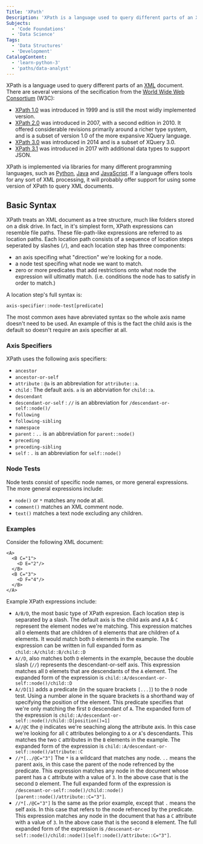 ```yaml
---
Title: 'XPath'
Description: 'XPath is a language used to query different parts of an XML document.'
Subjects:
  - 'Code Foundations'
  - 'Data Science'
Tags:
  - 'Data Structures'
  - 'Development'
CatalogContent:
  - 'learn-python-3'
  - 'paths/data-analyst'
---
```


XPath is a language used to query different parts of an [XML](https://www.codecademy.com/resources/docs/general/xml) document. There are several versions of the secification from the [World Wide Web Consortium](https://www.w3.org/) (W3C):

- [XPath 1.0](https://www.w3.org/TR/1999/REC-xpath-19991116/) was introduced in 1999 and is still the most widly implemented version.
- [XPath 2.0](https://www.w3.org/TR/xpath20/) was introduced in 2007, with a second edition in 2010. It offered considerable revisions primarily around a richer type system, and is a subset of version 1.0 of the more expansive XQuery language.
- [XPath 3.0](https://www.w3.org/TR/xpath-30/) was introduced in 2014 and is a subset of XQuery 3.0.
- [XPath 3.1](https://www.w3.org/TR/xpath-31/) was introduced in 2017 with additional data types to support JSON.

XPath is implemented via libraries for many different programming languages, such as [Python](https://www.codecademy.com/resources/docs/python), [Java](https://www.codecademy.com/resources/docs/java) and [JavaScript](https://www.codecademy.com/resources/docs/javascript). If a language offers tools for any sort of XML processing, it will probably offer support for using some version of XPath to query XML documents. 

## Basic Syntax

XPath treats an XML document as a tree structure, much like folders stored on a disk drive. In fact, in it's simplest form, XPath expressions can resemble file paths. These file-path-like expressions are referred to as location paths. Each location path consists of a sequence of location steps seperated by slashes (`/`), and each location step has three components:

- an axis specifing what "direction" we're looking for a node.
- a node test specifing what node we want to match.
- zero or more predicates that add restrictions onto what node the expression will ultimatly match. (i.e. conditions the node has to satisfy in order to match.)

A location step's full syntax is:

```pseudo
axis-specifier::node-test[predicate]
```

The most common axes have abreviated syntax so the whole axis name doesn't need to be used. An example of this is the fact the child axis is the default so doesn't require an axis specifier at all.

### Axis Specifiers

XPath uses the following axis specifiers:

- `ancestor`
- `ancestor-or-self`
- `attribute` : `@a` is an abbreviation for `attribute::a`.
- `child` : The default axis. `a` is an abbrviation for `child::a`.
- `descendant`
- `descendant-or-self` : `//` is an abbreviation for `/descendant-or-self::node()/`
- `following`
- `following-sibling`
- `namespace`
- `parent` : `..` is an abbreviation for `parent::node()`
- `preceding`
- `preceding-sibling`
- `self` : `.` is an abbreviation for `self::node()`

### Node Tests

Node tests consist of specific node names, or more general expressions. The more general expressions include:

- `node()` or `*` matches any node at all.
- `comment()` matches an XML comment node.
- `text()` matches a text node excluding any children.

### Examples

Consider the following XML document:

```pseudo
<A>
  <B C="1">
    <D E="2"/>
  </B>
  <B C="3">
    <D F="4"/>
  </B>
</A>
```

Example XPath expressions include:

- `A/B/D`, the most basic type of XPath expresion. Each location step is separated by a slash.  The default axis is the child axis and `A`,`B` & `C` represent the element nodes we're matching. This expression matches all `D` elements that are children of `B` elements that are children of `A` elements. It would match both `D` elements in the example. The expression can be written in full expanded form as `child::A/child::B/child::D`
- `A//D`, also matches both `D` elements in the example, because the double slash (`//`) represents the descendant-or-self axis. This expression matches all `D` elemets that are descendants of the `A` element. The expanded form of the expression is `child::A/descendant-or-self::node()/child::D`
- `A//D[1]` adds a predicate (in the square brackets `[...]`) to the `D` node test. Using a number alone in the square brackets is a shorthand way of specifying the position of the element. This predicate specifies that we're only matching the first `D` descendant of `A`. The expanded form of the expression is `child::A/descendant-or-self::node()/child::D[position()=1]`
- `A//@C` the `@` indicates we're seaching along the attribute axis. In this case we're looking for all `C` attributes belonging to `A` or `A`'s descendants. This matches the two `C` attributes in the `B` elements in the example. The expanded form of the expression is `child::A/descendant-or-self::node()/attribute::C`
- `//*[../@C="3"]` The `*` is a wildcard that matches any node. `..` means the parent axis, in this case the parent of the node refrenced by the predicate. This expression matches any node in the document whose parent has a `C` attribute with a value of `3`. In the above case that is the second `D` element. The full expanded form of the expression is `/descenant-or-self::node()/child::node()[parent::node()/attribute::C="3"]`. 
- `//*[./@C="3"]` Is the same as the prior example, except that `.` means the self axis. In this case that refers to the node refrenced by the predicate. This expression matches any node in the document that has a `C` attribute with a value of `3`. In the above case that is the second `B` element. The full expanded form of the expression is `/descenant-or-self::node()/child::node()[self::node()/attribute::C="3"]`.




